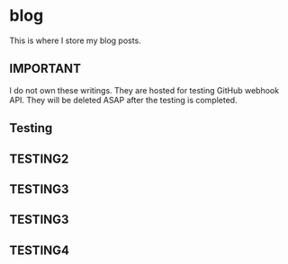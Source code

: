 # blog
This is where I store my blog posts.

## IMPORTANT
I do not own these writings. They are hosted for testing GitHub webhook API. 
They will be deleted ASAP after the testing is completed.

## Testing
## TESTING2
## TESTING3
## TESTING3
## TESTING4
